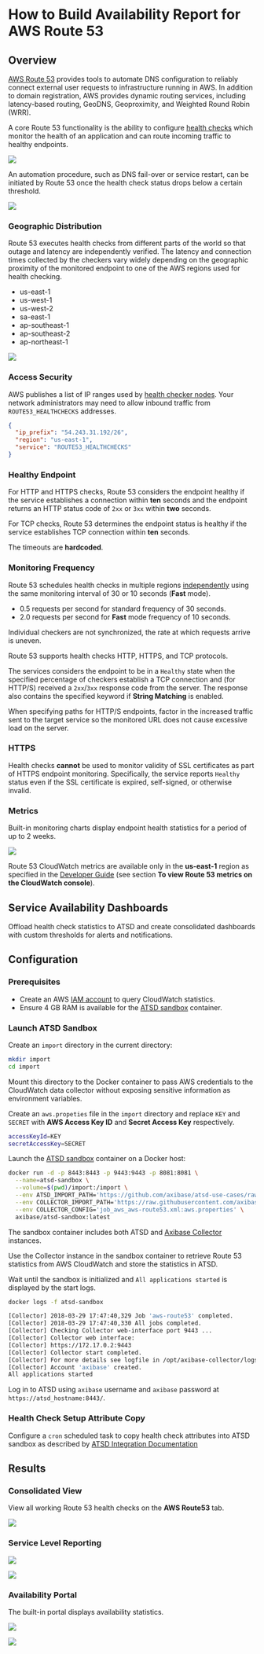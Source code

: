 # How to Build Availability Report for AWS Route 53

## Overview

[AWS Route 53](https://aws.amazon.com/route53) provides tools to automate DNS configuration to reliably connect external user requests to infrastructure running in AWS. In addition to domain registration, AWS provides dynamic routing services, including latency-based routing, GeoDNS, Geoproximity, and Weighted Round Robin (WRR).

A core Route 53 functionality is the ability to configure [health checks](https://docs.aws.amazon.com/Route53/latest/DeveloperGuide/welcome-health-checks.html) which monitor the health of an application and can route incoming traffic to healthy endpoints.

![](./images/route53-1.png)

An automation procedure, such as DNS fail-over or service restart, can be initiated by Route 53 once the health check status drops below a certain threshold.

![](https://docs.aws.amazon.com/Route53/latest/DeveloperGuide/images/how-health-checks-work.png)

### Geographic Distribution

Route 53 executes health checks from different parts of the world so that outage and latency are independently verified. The latency and connection times collected by the checkers vary widely depending on the geographic proximity of the monitored endpoint to one of the AWS regions used for health checking.

* us-east-1
* us-west-1
* us-west-2
* sa-east-1
* ap-southeast-1
* ap-southeast-2
* ap-northeast-1

![](./images/route53-region.png)

### Access Security

AWS publishes a list of IP ranges used by [health checker nodes](https://ip-ranges.amazonaws.com/ip-ranges.json). Your network administrators may need to allow inbound traffic from `ROUTE53_HEALTHCHECKS` addresses.

```json
{
  "ip_prefix": "54.243.31.192/26",
  "region": "us-east-1",
  "service": "ROUTE53_HEALTHCHECKS"
}
```

### Healthy Endpoint

For HTTP and HTTPS checks, Route 53 considers the endpoint healthy if the service establishes a connection within **ten** seconds and the endpoint returns an HTTP status code of `2xx` or `3xx` within **two** seconds.

For TCP checks, Route 53 determines the endpoint status is healthy if the service establishes TCP connection within **ten** seconds.

The timeouts are **hardcoded**.

### Monitoring Frequency

Route 53 schedules health checks in multiple regions [independently](https://docs.aws.amazon.com/Route53/latest/DeveloperGuide/health-checks-creating.html#health-checks-creating-values-request-interval) using the same monitoring interval of 30 or 10 seconds (**Fast** mode).

* 0.5 requests per second for standard frequency of 30 seconds.
* 2.0 requests per second for **Fast** mode frequency of 10 seconds.

Individual checkers are not synchronized, the rate at which requests arrive is uneven.

Route 53 supports health checks HTTP, HTTPS, and TCP protocols.

The services considers the endpoint to be in a `Healthy` state when the specified percentage of checkers establish a TCP connection and (for HTTP/S) received a `2xx`/`3xx` response code from the server. The response also contains the specified keyword if **String Matching** is enabled.

When specifying paths for HTTP/S endpoints, factor in the increased traffic sent to the target service so the monitored URL does not cause excessive load on the server.

### HTTPS

Health checks **cannot** be used to monitor validity of SSL certificates as part of HTTPS endpoint monitoring. Specifically, the service reports `Healthy` status even if the SSL certificate is expired, self-signed, or otherwise invalid.

### Metrics

Built-in monitoring charts display endpoint health statistics for a period of up to 2 weeks.

![](./images/route53-monitoring.png)

Route 53 CloudWatch metrics are available only in the **us-east-1** region as specified in the [Developer Guide](https://docs.aws.amazon.com/Route53/latest/DeveloperGuide/health-checks-monitor-view-status.html) (see section **To view Route 53 metrics on the CloudWatch console**).

## Service Availability Dashboards

Offload health check statistics to ATSD and create consolidated dashboards with custom thresholds for alerts and notifications.

## Configuration

### Prerequisites

* Create an AWS [IAM account](https://axibase.com/docs/axibase-collector/jobs/aws-iam.html) to query CloudWatch statistics.
* Ensure 4 GB RAM is available for the [ATSD sandbox](https://github.com/axibase/dockers/tree/atsd-sandbox) container.

### Launch ATSD Sandbox

Create an `import` directory in the current directory:

```sh
mkdir import
cd import
```

Mount this directory to the Docker container to pass AWS credentials to the CloudWatch data collector without exposing sensitive information as environment variables.

Create an `aws.propeties` file in the `import` directory and replace `KEY` and `SECRET` with **AWS Access Key ID** and **Secret Access Key** respectively.

```sh
accessKeyId=KEY
secretAccessKey=SECRET
```

Launch the [ATSD sandbox](https://github.com/axibase/dockers/tree/atsd-sandbox) container on a Docker host:

```sh
docker run -d -p 8443:8443 -p 9443:9443 -p 8081:8081 \
  --name=atsd-sandbox \
  --volume=$(pwd)/import:/import \
  --env ATSD_IMPORT_PATH='https://github.com/axibase/atsd-use-cases/raw/master/integrations/aws/route53-health-checks/resources/aws-route53-xml.zip' \
  --env COLLECTOR_IMPORT_PATH='https://raw.githubusercontent.com/axibase/atsd-use-cases/master/integrations/aws/route53-health-checks/resources/job_aws_aws-route53.xml' \
  --env COLLECTOR_CONFIG='job_aws_aws-route53.xml:aws.properties' \
  axibase/atsd-sandbox:latest
```

The sandbox container includes both ATSD and [Axibase Collector](https://axibase.com/docs/axibase-collector/jobs/docker.html) instances.

Use the Collector instance in the sandbox container to retrieve Route 53 statistics from AWS CloudWatch and store the statistics in ATSD.

Wait until the sandbox is initialized and `All applications started` is displayed by the start logs.

```sh
docker logs -f atsd-sandbox
```

```sh
[Collector] 2018-03-29 17:47:40,329 Job 'aws-route53' completed.
[Collector] 2018-03-29 17:47:40,330 All jobs completed.
[Collector] Checking Collector web-interface port 9443 ...
[Collector] Collector web interface:
[Collector] https://172.17.0.2:9443
[Collector] Collector start completed.
[Collector] For more details see logfile in /opt/axibase-collector/logs/axibase-collector.log
[Collector] Account 'axibase' created.
All applications started
```

Log in to ATSD using `axibase` username and `axibase` password at `https://atsd_hostname:8443/`.

### Health Check Setup Attribute Copy

Configure a `cron` scheduled task to copy health check attributes into ATSD sandbox as described by [ATSD Integration Documentation](https://github.com/axibase/atsd-integration/tree/aws-route53)

## Results

### Consolidated View

View all working Route 53 health checks on the **AWS Route53** tab.

![](./images/route53-entity-view.png)

### Service Level Reporting

![](./images/route53-sql-console.png)

![](./images/route53-email.png)

### Availability Portal

The built-in portal displays availability statistics.

![](./images/route53-portal.png)

![](./images/route53-portal-detail.png)
